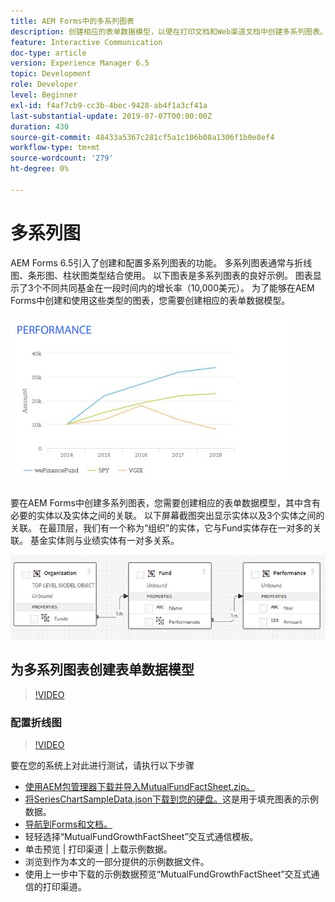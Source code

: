 ```yaml
---
title: AEM Forms中的多系列图表
description: 创建相应的表单数据模型，以便在打印文档和Web渠道文档中创建多系列图表。
feature: Interactive Communication
doc-type: article
version: Experience Manager 6.5
topic: Development
role: Developer
level: Beginner
exl-id: f4af7cb9-cc3b-4bec-9428-ab4f1a3cf41a
last-substantial-update: 2019-07-07T00:00:00Z
duration: 430
source-git-commit: 48433a5367c281cf5a1c106b08a1306f1b0e8ef4
workflow-type: tm+mt
source-wordcount: '279'
ht-degree: 0%

---
```


# 多系列图

AEM Forms 6.5引入了创建和配置多系列图表的功能。 多系列图表通常与折线图、条形图、柱状图类型结合使用。 以下图表是多系列图表的良好示例。 图表显示了3个不同共同基金在一段时间内的增长率（10,000美元）。 为了能够在AEM Forms中创建和使用这些类型的图表，您需要创建相应的表单数据模型。

![多系列图表](assets/series_charts.png)

要在AEM Forms中创建多系列图表，您需要创建相应的表单数据模型，其中含有必要的实体以及实体之间的关联。 以下屏幕截图突出显示实体以及3个实体之间的关联。 在最顶层，我们有一个称为“组织”的实体，它与Fund实体存在一对多的关联。 基金实体则与业绩实体有一对多关系。

![表单数据模型](assets/form_data_model.png)

## 为多系列图表创建表单数据模型

>[!VIDEO](https://video.tv.adobe.com/v/26352?quality=12&learn=on)

### 配置折线图

>[!VIDEO](https://video.tv.adobe.com/v/26353?quality=12&learn=on)

要在您的系统上对此进行测试，请执行以下步骤

* [使用AEM包管理器下载并导入MutualFundFactSheet.zip。](assets/mutualfundfactsheet.zip)
* [将SeriesChartSampleData.json下载到您的硬盘。](assets/serieschartsampledata.json)这是用于填充图表的示例数据。
* [导航到Forms和文档。](http://localhost:4502/aem/forms.html/content/dam/formsanddocuments)
* 轻轻选择“MutualFundGrowthFactSheet”交互式通信模板。
* 单击预览 | 打印渠道 | 上载示例数据。
* 浏览到作为本文的一部分提供的示例数据文件。
* 使用上一步中下载的示例数据预览“MutualFundGrowthFactSheet”交互式通信的打印渠道。
